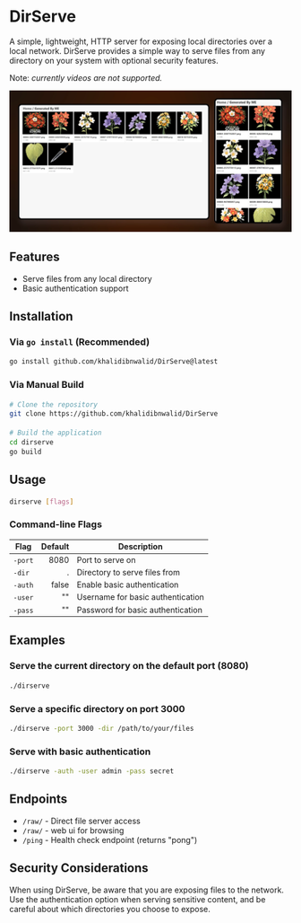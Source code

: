 # DirServe

A simple, lightweight, HTTP server for exposing local directories over a local network. DirServe provides a simple way to serve files from any directory on your system with optional security features.

Note: *currently videos are not supported.*

![Screenshot][screenshot]


## Features

- Serve files from any local directory
- Basic authentication support

## Installation

### Via `go install` (Recommended)

```bash
go install github.com/khalidibnwalid/DirServe@latest
```

### Via Manual Build

```bash
# Clone the repository
git clone https://github.com/khalidibnwalid/DirServe

# Build the application
cd dirserve
go build
```

## Usage

```bash
dirserve [flags]
```

### Command-line Flags

| Flag      | Default | Description                             |
|-----------|--------:|-----------------------------------------|
| `-port`   | 8080    | Port to serve on                        |
| `-dir`    | .       | Directory to serve files from           |
| `-auth`   | false   | Enable basic authentication             |
| `-user`   | ""      | Username for basic authentication       |
| `-pass`   | ""      | Password for basic authentication       |

## Examples

### Serve the current directory on the default port (8080)

```bash
./dirserve
```

### Serve a specific directory on port 3000

```bash
./dirserve -port 3000 -dir /path/to/your/files
```

### Serve with basic authentication

```bash
./dirserve -auth -user admin -pass secret
```

## Endpoints

- `/raw/` - Direct file server access
- `/raw/` - web ui for browsing
- `/ping` - Health check endpoint (returns "pong")

## Security Considerations

When using DirServe, be aware that you are exposing files to the network. Use the authentication option when serving sensitive content, and be careful about which directories you choose to expose.

[screenshot]: https://raw.githubusercontent.com/khalidibnwalid/DirServe/refs/heads/main/assets/cover.webp